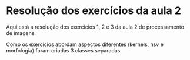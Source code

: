 # Resolução dos exercícios da aula 2

Aqui está a resolução dos exercícios 1, 2 e 3 da aula 2 de processamento de imagens.

Como os exercícios abordam aspectos diferentes (kernels, hsv e morfologia) foram criadas 3 classes separadas.